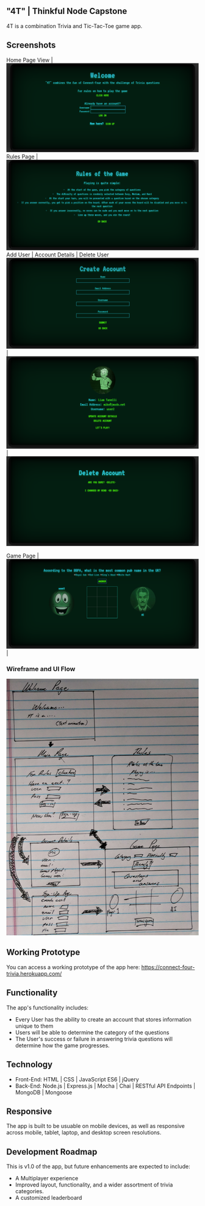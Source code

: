 ## "4T" | Thinkful Node Capstone
4T is a combination Trivia and Tic-Tac-Toe game app.

## Screenshots
Home Page View |
![Home Page](https://github.com/flipflop01/4T/blob/master/public/images/home.png)
Rules Page |
![Rules Page](https://github.com/flipflop01/4T/blob/master/public/images/rules.png)
Add User | Account Details | Delete User
![Add User](https://github.com/flipflop01/4T/blob/master/public/images/create.png) | ![Account Details](https://github.com/flipflop01/4T/blob/master/public/images/details.png) | ![Delete User](https://github.com/flipflop01/4T/blob/master/public/images/delete.png)

Game Page |
![Game Page](https://github.com/flipflop01/4T/blob/master/public/images/game.png) |

### Wireframe and UI Flow
![Wireframe _Main](https://github.com/flipflop01/4T/blob/master/images/wireframe.jpg)

## Working Prototype
You can access a working prototype of the app here: https://connect-four-trivia.herokuapp.com/

## Functionality
The app's functionality includes:
* Every User has the ability to create an account that stores information unique to them
* Users will be able to determine the category of the questions
* The User's success or failure in answering trivia questions will determine how the game progresses.

## Technology
* Front-End: HTML | CSS | JavaScript ES6 | jQuery
* Back-End: Node.js | Express.js | Mocha | Chai | RESTful API Endpoints | MongoDB | Mongoose

## Responsive
The app is built to be usuable on mobile devices, as well as responsive across mobile, tablet, laptop, and desktop screen resolutions.

## Development Roadmap
This is v1.0 of the app, but future enhancements are expected to include:
* A Multiplayer experience
* Improved layout, functionality, and a wider assortment of trivia categories.
* A customized leaderboard
